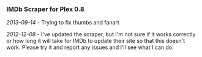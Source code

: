 ### IMDb Scraper for Plex 0.8

*2013-09-14* - Trying to fix thumbs and fanart

*2012-12-08* - I've updated the scraper, but I'm not sure if it works correctly 
or how long it will take for IMDb to update their site so that this doesn't work.
Please try it and report any issues and I'll see what I can do.

